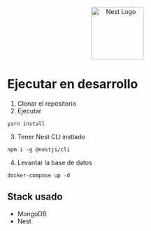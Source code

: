 <p align="center">
  <a href="http://nestjs.com/" target="blank"><img src="https://nestjs.com/img/logo-small.svg" width="120" alt="Nest Logo" /></a>
</p>

# Ejecutar en desarrollo

1. Clonar el repositorio
2. Ejecutar
```
yarn install
```
3. Tener Nest CLI instlado
```
npm i -g @nestjs/cli
```

4. Levantar la base de datos
```
docker-compose up -d
```

## Stack usado
* MongoDB
* Nest
